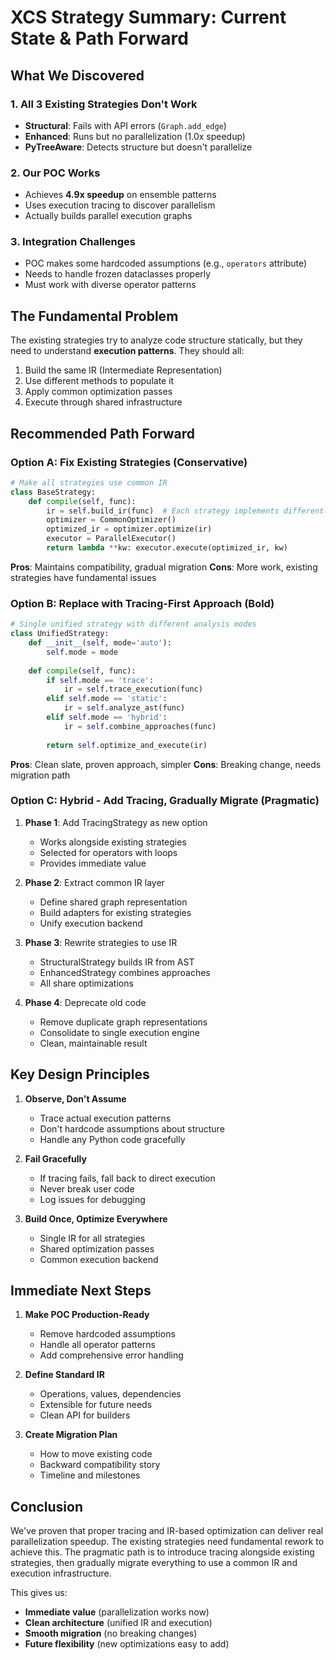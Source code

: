 # XCS Strategy Summary: Current State & Path Forward

## What We Discovered

### 1. **All 3 Existing Strategies Don't Work**
- **Structural**: Fails with API errors (`Graph.add_edge`)
- **Enhanced**: Runs but no parallelization (1.0x speedup)
- **PyTreeAware**: Detects structure but doesn't parallelize

### 2. **Our POC Works**
- Achieves **4.9x speedup** on ensemble patterns
- Uses execution tracing to discover parallelism
- Actually builds parallel execution graphs

### 3. **Integration Challenges**
- POC makes some hardcoded assumptions (e.g., `operators` attribute)
- Needs to handle frozen dataclasses properly
- Must work with diverse operator patterns

## The Fundamental Problem

The existing strategies try to analyze code structure statically, but they need to understand **execution patterns**. They should all:

1. Build the same IR (Intermediate Representation)
2. Use different methods to populate it
3. Apply common optimization passes
4. Execute through shared infrastructure

## Recommended Path Forward

### Option A: Fix Existing Strategies (Conservative)
```python
# Make all strategies use common IR
class BaseStrategy:
    def compile(self, func):
        ir = self.build_ir(func)  # Each strategy implements differently
        optimizer = CommonOptimizer()
        optimized_ir = optimizer.optimize(ir)
        executor = ParallelExecutor()
        return lambda **kw: executor.execute(optimized_ir, kw)
```

**Pros**: Maintains compatibility, gradual migration
**Cons**: More work, existing strategies have fundamental issues

### Option B: Replace with Tracing-First Approach (Bold)
```python
# Single unified strategy with different analysis modes
class UnifiedStrategy:
    def __init__(self, mode='auto'):
        self.mode = mode
    
    def compile(self, func):
        if self.mode == 'trace':
            ir = self.trace_execution(func)
        elif self.mode == 'static':
            ir = self.analyze_ast(func)
        elif self.mode == 'hybrid':
            ir = self.combine_approaches(func)
        
        return self.optimize_and_execute(ir)
```

**Pros**: Clean slate, proven approach, simpler
**Cons**: Breaking change, needs migration path

### Option C: Hybrid - Add Tracing, Gradually Migrate (Pragmatic)

1. **Phase 1**: Add TracingStrategy as new option
   - Works alongside existing strategies
   - Selected for operators with loops
   - Provides immediate value

2. **Phase 2**: Extract common IR layer
   - Define shared graph representation
   - Build adapters for existing strategies
   - Unify execution backend

3. **Phase 3**: Rewrite strategies to use IR
   - StructuralStrategy builds IR from AST
   - EnhancedStrategy combines approaches
   - All share optimizations

4. **Phase 4**: Deprecate old code
   - Remove duplicate graph representations
   - Consolidate to single execution engine
   - Clean, maintainable result

## Key Design Principles

1. **Observe, Don't Assume**
   - Trace actual execution patterns
   - Don't hardcode assumptions about structure
   - Handle any Python code gracefully

2. **Fail Gracefully**
   - If tracing fails, fall back to direct execution
   - Never break user code
   - Log issues for debugging

3. **Build Once, Optimize Everywhere**
   - Single IR for all strategies
   - Shared optimization passes
   - Common execution backend

## Immediate Next Steps

1. **Make POC Production-Ready**
   - Remove hardcoded assumptions
   - Handle all operator patterns
   - Add comprehensive error handling

2. **Define Standard IR**
   - Operations, values, dependencies
   - Extensible for future needs
   - Clean API for builders

3. **Create Migration Plan**
   - How to move existing code
   - Backward compatibility story
   - Timeline and milestones

## Conclusion

We've proven that proper tracing and IR-based optimization can deliver real parallelization speedup. The existing strategies need fundamental rework to achieve this. The pragmatic path is to introduce tracing alongside existing strategies, then gradually migrate everything to use a common IR and execution infrastructure.

This gives us:
- **Immediate value** (parallelization works now)
- **Clean architecture** (unified IR and execution)
- **Smooth migration** (no breaking changes)
- **Future flexibility** (new optimizations easy to add)